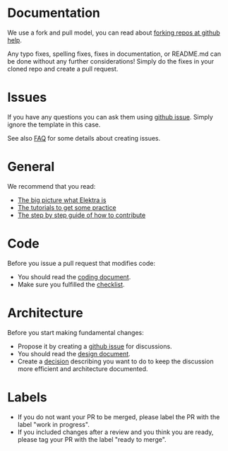 # Documentation

We use a fork and pull model, you can read about
[forking repos at github help](https://help.github.com/articles/fork-a-repo/).

Any typo fixes, spelling fixes, fixes in documentation,
or README.md can be done without any further considerations!
Simply do the fixes in your cloned repo and create a pull request.

# Issues

If you have any questions you can ask them using
[github issue](https://github.com/ElektraInitiative/libelektra/issues/new).
Simply ignore the template in this case.

See also [FAQ](/doc/help/elektra-faq.md) for some details
about creating issues.

# General

We recommend that you read:

- [The big picture what Elektra is](/doc/BIGPICTURE.md)
- [The tutorials to get some practice](/doc/tutorials/)
- [The step by step guide of how to contribute](/doc/tutorials/contributing-clion.md)

# Code

Before you issue a pull request that modifies code:

- You should read the [coding document](/doc/CODING.md).
- Make sure you fulfilled the [checklist](/.github/PULL_REQUEST_TEMPLATE.md).

# Architecture

Before you start making fundamental changes:

- Propose it by creating a [github issue](https://github.com/ElektraInitiative/libelektra/issues/new)
  for discussions.
- You should read the [design document](/doc/DESIGN.md).
- Create a [decision](/doc/decisions/README.md) describing you want to do
  to keep the discussion more efficient and architecture documented.

# Labels

- If you do not want your PR to be merged, please label
  the PR with the label "work in progress".
- If you included changes after a review and you think you
  are ready, please tag your PR with the label "ready to merge".
